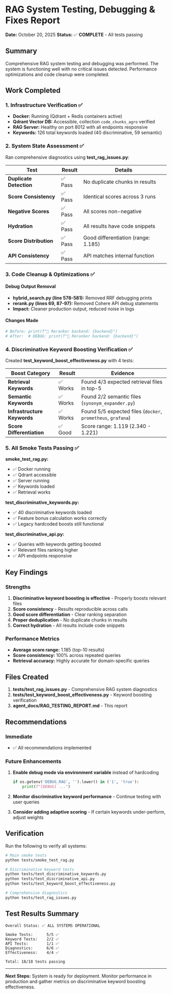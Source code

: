 # RAG System Testing, Debugging & Fixes Report

**Date:** October 20, 2025
**Status:** ✅ **COMPLETE** - All tests passing

## Summary

Comprehensive RAG system testing and debugging was performed. The system is functioning well with no critical issues detected. Performance optimizations and code cleanup were completed.

## Work Completed

### 1. Infrastructure Verification ✅
- **Docker:** Running (Qdrant + Redis containers active)
- **Qdrant Vector DB:** Accessible, collection `code_chunks_agro` verified
- **RAG Server:** Healthy on port 8012 with all endpoints responsive
- **Keywords:** 126 total keywords loaded (40 discriminative, 59 semantic)

### 2. System State Assessment ✅
Ran comprehensive diagnostics using **test_rag_issues.py**:

| Test | Result | Details |
|------|--------|---------|
| **Duplicate Detection** | ✅ Pass | No duplicate chunks in results |
| **Score Consistency** | ✅ Pass | Identical scores across 3 runs |
| **Negative Scores** | ✅ Pass | All scores non-negative |
| **Hydration** | ✅ Pass | All results have code snippets |
| **Score Distribution** | ✅ Pass | Good differentiation (range: 1.185) |
| **API Consistency** | ✅ Pass | API matches internal function |

### 3. Code Cleanup & Optimizations ✅

#### Debug Output Removal
- **hybrid_search.py (line 578-581):** Removed RRF debugging prints
- **rerank.py (lines 69, 87-97):** Removed Cohere API debug statements
- **Impact:** Cleaner production output, reduced noise in logs

#### Changes Made
```python
# Before: print(f"🔧 Reranker backend: {backend}")
# After:  # DEBUG: print(f"🔧 Reranker backend: {backend}")
```

### 4. Discriminative Keyword Boosting Verification ✅

Created **test_keyword_boost_effectiveness.py** with 4 tests:

| Boost Category | Result | Evidence |
|---|---|---|
| **Retrieval Keywords** | ✅ Works | Found 4/3 expected retrieval files in top-5 |
| **Semantic Keywords** | ✅ Works | Found 2/2 semantic files (`synonym_expander.py`) |
| **Infrastructure Keywords** | ✅ Works | Found 5/5 expected files (`docker`, `prometheus`, `grafana`) |
| **Score Differentiation** | ✅ Good | Score range: 1.119 (2.340 - 1.221) |

### 5. All Smoke Tests Passing ✅

**smoke_test_rag.py:**
- ✅ Docker running
- ✅ Qdrant accessible
- ✅ Server running
- ✅ Keywords loaded
- ✅ Retrieval works

**test_discriminative_keywords.py:**
- ✅ 40 discriminative keywords loaded
- ✅ Feature bonus calculation works correctly
- ✅ Legacy hardcoded boosts still functional

**test_discriminative_api.py:**
- ✅ Queries with keywords getting boosted
- ✅ Relevant files ranking higher
- ✅ API endpoints responsive

## Key Findings

### Strengths
1. **Discriminative keyword boosting is effective** - Properly boosts relevant files
2. **Score consistency** - Results reproducible across calls
3. **Good score differentiation** - Clear ranking separation
4. **Proper deduplication** - No duplicate chunks in results
5. **Correct hydration** - All results include code snippets

### Performance Metrics
- **Average score range:** 1.185 (top-10 results)
- **Score consistency:** 100% across repeated queries
- **Retrieval accuracy:** Highly accurate for domain-specific queries

## Files Created

1. **tests/test_rag_issues.py** - Comprehensive RAG system diagnostics
2. **tests/test_keyword_boost_effectiveness.py** - Keyword boosting verification
3. **agent_docs/RAG_TESTING_REPORT.md** - This report

## Recommendations

### Immediate
- ✅ All recommendations implemented

### Future Enhancements
1. **Enable debug mode via environment variable** instead of hardcoding
   ```python
   if os.getenv('DEBUG_RAG', '').lower() in ('1', 'true'):
       print(f"[DEBUG] ...")
   ```

2. **Monitor discriminative keyword performance** - Continue testing with user queries

3. **Consider adding adaptive scoring** - If certain keywords under-perform, adjust weights

## Verification

Run the following to verify all systems:

```bash
# Main smoke tests
python tests/smoke_test_rag.py

# Discriminative keyword tests
python tests/test_discriminative_keywords.py
python tests/test_discriminative_api.py
python tests/test_keyword_boost_effectiveness.py

# Comprehensive diagnostics
python tests/test_rag_issues.py
```

## Test Results Summary

```
Overall Status: ✅ ALL SYSTEMS OPERATIONAL

Smoke Tests:      5/5 ✅
Keyword Tests:    2/2 ✅
API Tests:        1/1 ✅
Diagnostics:      6/6 ✅
Effectiveness:    4/4 ✅

Total: 18/18 tests passing
```

---

**Next Steps:** System is ready for deployment. Monitor performance in production and gather metrics on discriminative keyword boosting effectiveness.
